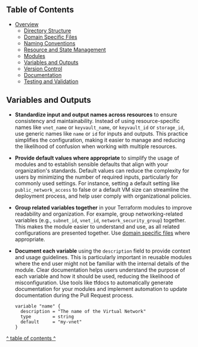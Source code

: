 ## Table of Contents

- [Overview](../README.md)
  - [Directory Structure](./directory_structure.md)
  - [Domain Specific Files](./domain_specific_files.md)
  - [Naming Conventions](./naming_conventions.md#naming-conventions)
  - [Resource and State Management](./resource_and_state_management.md)
  - [Modules](./module.md)
  - [Variables and Outputs](./variables_and_outputs.md)
  - [Version Control](./version_control.md)
  - [Documentation](./documentation.md)
  - [Testing and Validation](./testing_and_validation.md)

## Variables and Outputs
- **Standardize input and output names across resources** to ensure consistency and maintainability. Instead of using resource-specific names like `vnet_name` or `keyvault_name`, or `keyvault_id` or `storage_id`, use generic names like `name` or `id` for inputs and outputs. This practice simplifies the configuration, making it easier to manage and reducing the likelihood of confusion when working with multiple resources.
- **Provide default values where appropriate** to simplify the usage of modules and to establish sensible defaults that align with your organization's standards. Default values can reduce the complexity for users by minimizing the number of required inputs, particularly for commonly used settings. For instance, setting a default setting like `public_network_access` to false or a default VM size can streamline the deployment process, and help user comply with organizational policies.
- **Group related variables together** in your Terraform modules to improve readability and organization. For example, group networking-related variables (e.g., `subnet_id`, `vnet_id`, `network_security_group`) together. This makes the module easier to understand and use, as all related configurations are presented together. Use [domain specific files](./domain_specific_files.md) where appropriate.
- **Document each variable** using the `description` field to provide context and usage guidelines. This is particularly important in reusable modules where the end user might not be familiar with the internal details of the module. Clear documentation helps users understand the purpose of each variable and how it should be used, reducing the likelihood of misconfiguration. Use tools like tfdocs to automatically generate documentation for your modules and implement automation to update documentation during the Pull Request process.

  ```hcl
  variable "name" {
    description = "The name of the Virtual Network"
    type        = string
    default     = "my-vnet"
  }

[^ table of contents ^](#table-of-contents)
